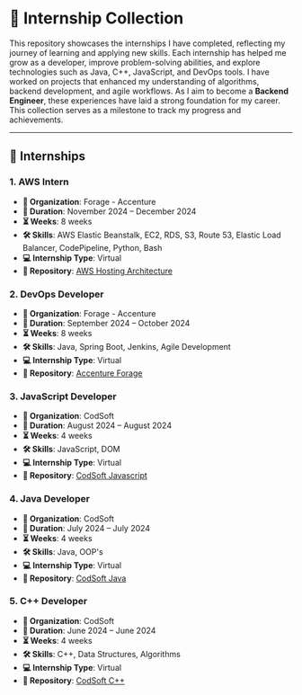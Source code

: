 # 🚀 Internship Collection

This repository showcases the internships I have completed, reflecting my journey of learning and applying new skills. Each internship has helped me grow as a developer, improve problem-solving abilities, and explore technologies such as Java, C++, JavaScript, and DevOps tools. I have worked on projects that enhanced my understanding of algorithms, backend development, and agile workflows. As I aim to become a **Backend Engineer**, these experiences have laid a strong foundation for my career. This collection serves as a milestone to track my progress and achievements.

---

## 💼 Internships

### 1. **AWS Intern**  
- **🏢 Organization**: Forage - Accenture  
- **📅 Duration**: November 2024 – December 2024  
- **⏳ Weeks**: 8 weeks  
- **🛠 Skills**: AWS Elastic Beanstalk, EC2, RDS, S3, Route 53, Elastic Load Balancer, CodePipeline, Python, Bash  
- **💻 Internship Type**: Virtual  
- **🔗 Repository**: [AWS Hosting Architecture](https://github.com/Vasu10134/AWS-hosting-architecture)

### 2. **DevOps Developer**  
- **🏢 Organization**: Forage - Accenture  
- **📅 Duration**: September 2024 – October 2024  
- **⏳ Weeks**: 8 weeks  
- **🛠 Skills**: Java, Spring Boot, Jenkins, Agile Development  
- **💻 Internship Type**: Virtual  
- **🔗 Repository**: [Accenture Forage](https://github.com/Vasu10134/accenture-forage)

### 3. **JavaScript Developer**  
- **🏢 Organization**: CodSoft  
- **📅 Duration**: August 2024 – August 2024  
- **⏳ Weeks**: 4 weeks  
- **🛠 Skills**: JavaScript, DOM
- **💻 Internship Type**: Virtual  
- **🔗 Repository**: [CodSoft Javascript](https://github.com/Vasu10134/codsoft-javascript)

### 4. **Java Developer**  
- **🏢 Organization**: CodSoft  
- **📅 Duration**: July 2024 – July 2024  
- **⏳ Weeks**: 4 weeks  
- **🛠 Skills**: Java, OOP's  
- **💻 Internship Type**: Virtual  
- **🔗 Repository**: [CodSoft Java](https://github.com/Vasu10134/codsoft-java)

### 5. **C++ Developer**  
- **🏢 Organization**: CodSoft  
- **📅 Duration**: June 2024 – June 2024  
- **⏳ Weeks**: 4 weeks  
- **🛠 Skills**: C++, Data Structures, Algorithms  
- **💻 Internship Type**: Virtual  
- **🔗 Repository**: [CodSoft C++](https://github.com/Vasu10134/codsoft-cpp)
